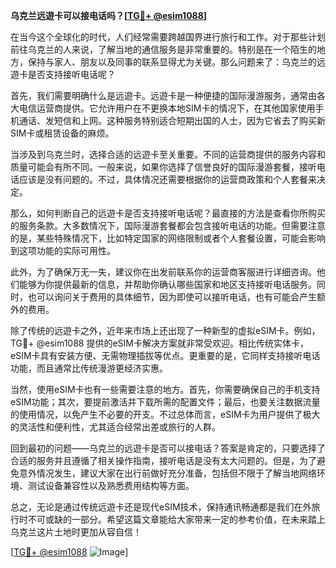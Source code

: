 **乌克兰远遊卡可以接电话吗？[[TG💪+ @esim1088](https://t.me/s/esim1088)]**

在当今这个全球化的时代，人们经常需要跨越国界进行旅行和工作。对于那些计划前往乌克兰的人来说，了解当地的通信服务是非常重要的。特别是在一个陌生的地方，保持与家人、朋友以及同事的联系显得尤为关键。那么问题来了：乌克兰的远遊卡是否支持接听电话呢？

首先，我们需要明确什么是远遊卡。远遊卡是一种便捷的国际漫游服务，通常由各大电信运营商提供。它允许用户在不更换本地SIM卡的情况下，在其他国家使用手机通话、发短信和上网。这种服务特别适合短期出国的人士，因为它省去了购买新SIM卡或租赁设备的麻烦。

当涉及到乌克兰时，选择合适的远遊卡至关重要。不同的运营商提供的服务内容和质量可能会有所不同。一般来说，如果你选择了信誉良好的国际漫游套餐，接听电话应该是没有问题的。不过，具体情况还需要根据你的运营商政策和个人套餐来决定。

那么，如何判断自己的远遊卡是否支持接听电话呢？最直接的方法是查看你所购买的服务条款。大多数情况下，国际漫游套餐都会包含接听电话的功能。但需要注意的是，某些特殊情况下，比如特定国家的网络限制或者个人套餐设置，可能会影响到这项功能的实际可用性。

此外，为了确保万无一失，建议你在出发前联系你的运营商客服进行详细咨询。他们能够为你提供最新的信息，并帮助你确认哪些国家和地区支持接听电话服务。同时，也可以询问关于费用的具体细节，因为即使可以接听电话，也有可能会产生额外的费用。

除了传统的远遊卡之外，近年来市场上还出现了一种新型的虚拟eSIM卡。例如，TG💪+ @esim1088 提供的eSIM卡解决方案就非常受欢迎。相比传统实体卡，eSIM卡具有安装方便、无需物理插拔等优点。更重要的是，它同样支持接听电话功能，而且通常比传统漫游更经济实惠。

当然，使用eSIM卡也有一些需要注意的地方。首先，你需要确保自己的手机支持eSIM功能；其次，要提前激活并下载所需的配置文件；最后，也要关注数据流量的使用情况，以免产生不必要的开支。不过总体而言，eSIM卡为用户提供了极大的灵活性和便利性，尤其适合经常出差或旅行的人群。

回到最初的问题——乌克兰的远遊卡是否可以接电话？答案是肯定的，只要选择了合适的服务并且遵循了相关操作指南，接听电话是没有太大问题的。但是，为了避免意外情况发生，建议大家在出行前做好充分准备，包括但不限于了解当地网络环境、测试设备兼容性以及熟悉费用结构等方面。

总之，无论是通过传统远遊卡还是现代eSIM技术，保持通讯畅通都是我们在外旅行时不可或缺的一部分。希望这篇文章能给大家带来一定的参考价值，在未来踏上乌克兰这片土地时更加从容自信！

[[TG💪+ @esim1088](https://t.me/s/esim1088) ![Image](https://i.postimg.cc/4NQfJmqS/Snipaste-2025-05-13-00-14-12.png)]